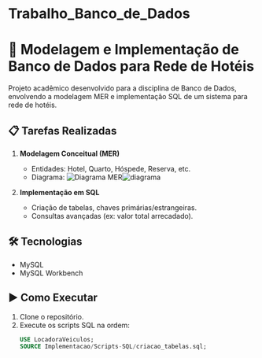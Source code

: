 # Trabalho_Banco_de_Dados

# 🏨 Modelagem e Implementação de Banco de Dados para Rede de Hotéis

Projeto acadêmico desenvolvido para a disciplina de Banco de Dados, envolvendo a modelagem MER e implementação SQL de um sistema para rede de hotéis.

## 📋 Tarefas Realizadas
1. **Modelagem Conceitual (MER)**
   - Entidades: Hotel, Quarto, Hóspede, Reserva, etc.
   - Diagrama: ![Diagrama MER]()![diagrama](https://github.com/user-attachments/assets/114d88c1-ec61-42b3-91a5-16bc95982d82)


2. **Implementação em SQL**
   - Criação de tabelas, chaves primárias/estrangeiras.
   - Consultas avançadas (ex: valor total arrecadado).

## 🛠 Tecnologias
- MySQL
- MySQL Workbench

## ▶ Como Executar
1. Clone o repositório.
2. Execute os scripts SQL na ordem:
   ```sql
   USE LocadoraVeiculos;
   SOURCE Implementacao/Scripts-SQL/criacao_tabelas.sql;
